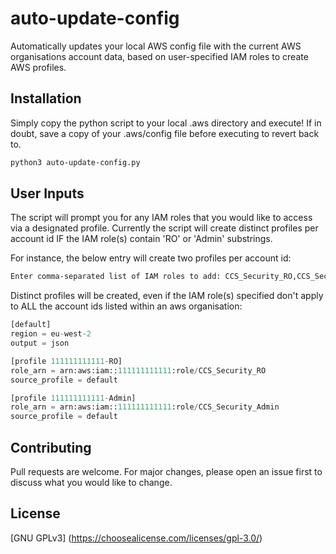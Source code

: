 # auto-update-config
Automatically updates your local AWS config file with the current AWS organisations account data, based on user-specified IAM roles to create AWS profiles.

## Installation
Simply copy the python script to your local .aws directory and execute! If in doubt, save a copy of your .aws/config file before executing to revert back to.

```bash
python3 auto-update-config.py
```

## User Inputs
The script will prompt you for any IAM roles that you would like to access via a designated profile. Currently the script will create distinct profiles per account id IF the IAM role(s) contain 'RO' or 'Admin' substrings.

For instance, the below entry will create two profiles per account id:

```bash
Enter comma-separated list of IAM roles to add: CCS_Security_RO,CCS_Security_Admin
```

Distinct profiles will be created, even if the IAM role(s) specified don't apply to ALL the account ids listed within an aws organisation:

```python
[default]
region = eu-west-2
output = json

[profile 111111111111-RO]
role_arn = arn:aws:iam::111111111111:role/CCS_Security_RO
source_profile = default

[profile 111111111111-Admin]
role_arn = arn:aws:iam::111111111111:role/CCS_Security_Admin
source_profile = default
```
## Contributing
Pull requests are welcome. For major changes, please open an issue first to discuss what you would like to change.

## License

[GNU GPLv3]
(https://choosealicense.com/licenses/gpl-3.0/)